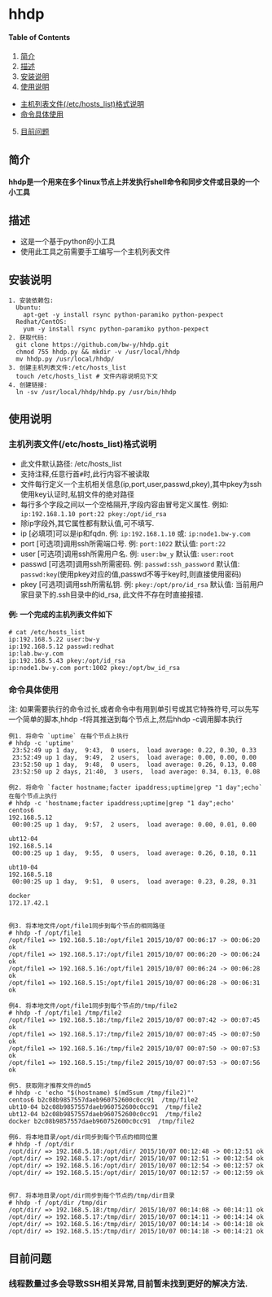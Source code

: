 # hhdp

#### Table of Contents

1. [简介](#简介)
2. [描述](#描述)
3. [安装说明](#安装说明)
4. [使用说明](#使用说明)
  *  [主机列表文件(/etc/hosts_list)格式说明](#主机列表文件(/etc/hosts_list)格式说明)
  *  [命令具体使用](#命令具体使用)
5. [目前问题](#目前问题)

## 简介

####  hhdp是一个用来在多个linux节点上并发执行shell命令和同步文件或目录的一个小工具

## 描述

* 这是一个基于python的小工具
* 使用此工具之前需要手工编写一个主机列表文件

## 安装说明

```
1. 安装依赖包:
  Ubuntu:
    apt-get -y install rsync python-paramiko python-pexpect
  Redhat/CentOS:
    yum -y install rsync python-paramiko python-pexpect
2. 获取代码:
  git clone https://github.com/bw-y/hhdp.git
  chmod 755 hhdp.py && mkdir -v /usr/local/hhdp
  mv hhdp.py /usr/local/hhdp/
3. 创建主机列表文件:/etc/hosts_list
  touch /etc/hosts_list # 文件内容说明见下文
4. 创建链接:
  ln -sv /usr/local/hhdp/hhdp.py /usr/bin/hhdp
```

## 使用说明
  
### 主机列表文件(/etc/hosts_list)格式说明

  * 此文件默认路径: /etc/hosts_list
  * 支持注释,任意行首`#`时,此行内容不被读取
  * 文件每行定义一个主机相关信息(ip,port,user,passwd,pkey),其中pkey为ssh使用key认证时,私钥文件的绝对路径
  * 每行多个字段之间以一个空格隔开,字段内容由冒号定义属性. 例如: `ip:192.168.1.10 port:22 pkey:/opt/id_rsa`
  * 除ip字段外,其它属性都有默认值,可不填写.
  * ip     [必填项]可以是ip和fqdn.    例: `ip:192.168.1.10` 或: `ip:node1.bw-y.com`
  * port   [可选项]调用ssh所需端口号. 例: `port:1022`            默认值: `port:22`
  * user   [可选项]调用ssh所需用户名. 例: `user:bw_y`            默认值: `user:root`
  * passwd [可选项]调用ssh所需密码.   例: `passwd:ssh_password`  默认值: `passwd:key`(使用pkey对应的值,passwd不等于key时,则直接使用密码)
  * pkey   [可选项]调用ssh所需私钥.   例: `pkey:/opt/pro/id_rsa` 默认值: 当前用户家目录下的.ssh目录中的id_rsa, 此文件不存在时直接报错.

#### 例: 一个完成的主机列表文件如下

```
# cat /etc/hosts_list
ip:192.168.5.22 user:bw-y
ip:192.168.5.12 passwd:redhat
ip:lab.bw-y.com
ip:192.168.5.43 pkey:/opt/id_rsa
ip:node1.bw-y.com port:1002 pkey:/opt/bw_id_rsa
```

### 命令具体使用
  
注: 如果需要执行的命令过长,或者命令中有用到单引号或其它特殊符号,可以先写一个简单的脚本,hhdp -f将其推送到每个节点上,然后hhdp -c调用脚本执行

```
例1. 将命令 `uptime` 在每个节点上执行
# hhdp -c 'uptime'
 23:52:49 up 1 day,  9:43,  0 users,  load average: 0.22, 0.30, 0.33
 23:52:49 up 1 day,  9:49,  2 users,  load average: 0.00, 0.00, 0.00
 23:52:50 up 1 day,  9:48,  0 users,  load average: 0.26, 0.13, 0.08
 23:52:50 up 2 days, 21:40,  3 users,  load average: 0.34, 0.13, 0.08

例2. 将命令 `facter hostname;facter ipaddress;uptime|grep "1 day";echo` 在每个节点上执行
# hhdp -c 'hostname;facter ipaddress;uptime|grep "1 day";echo'
centos6
192.168.5.12
 00:00:25 up 1 day,  9:57,  2 users,  load average: 0.00, 0.01, 0.00

ubt12-04
192.168.5.14
 00:00:25 up 1 day,  9:55,  0 users,  load average: 0.26, 0.18, 0.11

ubt10-04
192.168.5.18
 00:00:25 up 1 day,  9:51,  0 users,  load average: 0.23, 0.28, 0.31

docker
172.17.42.1


例3. 将本地文件/opt/file1同步到每个节点的相同路径
# hhdp -f /opt/file1 
/opt/file1 => 192.168.5.18:/opt/file1 2015/10/07 00:06:17 -> 00:06:20 ok
/opt/file1 => 192.168.5.17:/opt/file1 2015/10/07 00:06:20 -> 00:06:24 ok
/opt/file1 => 192.168.5.16:/opt/file1 2015/10/07 00:06:24 -> 00:06:28 ok
/opt/file1 => 192.168.5.15:/opt/file1 2015/10/07 00:06:28 -> 00:06:31 ok

例4. 将本地文件/opt/file1同步到每个节点的/tmp/file2
# hhdp -f /opt/file1 /tmp/file2
/opt/file1 => 192.168.5.18:/tmp/file2 2015/10/07 00:07:42 -> 00:07:45 ok
/opt/file1 => 192.168.5.17:/tmp/file2 2015/10/07 00:07:45 -> 00:07:50 ok
/opt/file1 => 192.168.5.16:/tmp/file2 2015/10/07 00:07:50 -> 00:07:53 ok
/opt/file1 => 192.168.5.15:/tmp/file2 2015/10/07 00:07:53 -> 00:07:56 ok

例5. 获取刚才推荐文件的md5
# hhdp -c 'echo "$(hostname) $(md5sum /tmp/file2)"'
centos6 b2c08b9857557daeb960752600c0cc91  /tmp/file2
ubt10-04 b2c08b9857557daeb960752600c0cc91  /tmp/file2
ubt12-04 b2c08b9857557daeb960752600c0cc91  /tmp/file2
docker b2c08b9857557daeb960752600c0cc91  /tmp/file2

例6. 将本地目录/opt/dir同步到每个节点的相同位置
# hhdp -f /opt/dir
/opt/dir/ => 192.168.5.18:/opt/dir/ 2015/10/07 00:12:48 -> 00:12:51 ok
/opt/dir/ => 192.168.5.17:/opt/dir/ 2015/10/07 00:12:51 -> 00:12:54 ok
/opt/dir/ => 192.168.5.16:/opt/dir/ 2015/10/07 00:12:54 -> 00:12:57 ok
/opt/dir/ => 192.168.5.15:/opt/dir/ 2015/10/07 00:12:57 -> 00:12:59 ok


例7. 将本地目录/opt/dir同步到每个节点的/tmp/dir目录
# hhdp -f /opt/dir /tmp/dir
/opt/dir/ => 192.168.5.18:/tmp/dir/ 2015/10/07 00:14:08 -> 00:14:11 ok
/opt/dir/ => 192.168.5.17:/tmp/dir/ 2015/10/07 00:14:11 -> 00:14:14 ok
/opt/dir/ => 192.168.5.16:/tmp/dir/ 2015/10/07 00:14:14 -> 00:14:18 ok
/opt/dir/ => 192.168.5.15:/tmp/dir/ 2015/10/07 00:14:18 -> 00:14:21 ok
```

## 目前问题
### 线程数量过多会导致SSH相关异常,目前暂未找到更好的解决方法.

